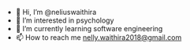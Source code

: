 - 👋 Hi, I’m @neliuswaithira
- 👀 I’m interested in psychology
- 🌱 I’m currently learning software engineering
- 📫 How to reach me nelly.waithira2018@gmail.com

<!---
neliuswaithira/neliuswaithira is a ✨ special ✨ repository because its `README.md` (this file) appears on your GitHub profile.
You can click the Preview link to take a look at your changes.
--->
